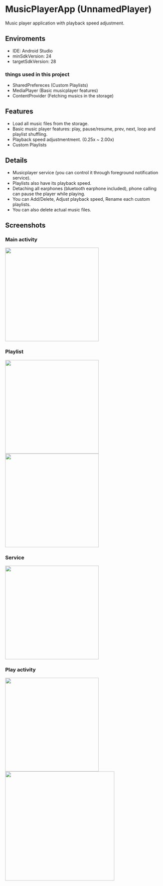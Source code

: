 # MusicPlayerApp (UnnamedPlayer)
Music player application with playback speed adjustment.

## Enviroments
- IDE: Android Studio
- minSdkVersion: 24
- targetSdkVersion: 28
### things used in this project
- SharedPrefereces (Custom Playlists)
- MediaPlayer (Basic musicplayer features)
- ContentProvider (Fetching musics in the storage)

## Features
- Load all music files from the storage.
- Basic music player features: play, pause/resume, prev, next, loop and playlist shuffling.
- Playback speed adjustmentment. (0.25x ~ 2.00x)
- Custom Playlists

## Details
- Musicplayer service (you can control it through foreground notification service).
- Playlists also have its playback speed.
- Detaching all earphones (bluetooth earphone included), phone calling can pause the player while playing.
- You can Add/Delete, Adjust playback speed, Rename each custom playlists.
- You can also delete actual music files. 

## Screenshots
### Main activity
<img src="https://user-images.githubusercontent.com/41889090/174980116-ec2f2313-58ca-4e5d-919b-25fcffbb9d68.jpg" width="300">

### Playlist
<img src="https://user-images.githubusercontent.com/41889090/174980317-abe64aaf-d9b4-4869-a66d-9073b2b4235c.jpg" width="300">
<img src="https://user-images.githubusercontent.com/41889090/174980442-8d612013-5ca1-43e8-96f0-365a6ef41d20.jpg" width="300">

### Service
     
<img src="https://i.imgur.com/GiS1Gwa.jpg" width="300">

### Play activity
<img src="https://user-images.githubusercontent.com/41889090/174980645-86000d28-a177-4ceb-830d-abdb74cef185.jpg" width="300">
<img src="https://user-images.githubusercontent.com/41889090/174980933-4f729eb0-1a7e-42aa-a194-f67b830806a8.jpg" height="350">

